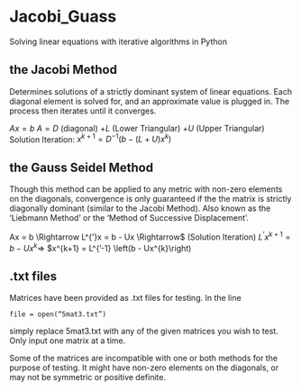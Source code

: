 # Jacobi_Guass
Solving linear equations with iterative algorithms in Python 

## the Jacobi Method 
Determines solutions of a strictly dominant system of linear equations. 
Each diagonal element is solved for, and an approximate value is plugged in. 
The process then iterates until it converges. 

$Ax = b$ 
$A = D$ (diagonal) $+ L$ (Lower Triangular) $+ U$ (Upper Triangular) 
Solution Iteration: $x^{k+1}=D^{-1}\left(b-\left(L+U\right)x^{k}\right)$ 

## the Gauss Seidel Method 
Though this method can be applied to any metric with non-zero elements on the diagonals, 
convergence is only guaranteed if the the matrix is strictly diagonally dominant (similar to the Jacobi Method). 
Also known as the ‘Liebmann Method’ or the ‘Method of Successive Displacement’. 

Ax = b \Rightarrow L^{’}x = b - Ux \Rightarrow$ 
(Solution Iteration) $L^{’} x^{k+1} = b - Ux^{k} \Rightarrow$ 
$x^{k+1} = L^{’-1} \left(b - Ux^{k}\right) 

## .txt files 
Matrices have been provided as .txt files for testing. In the line
```
file = open(“5mat3.txt”)
```
simply replace 5mat3.txt with any of the given matrices you wish to test. Only input one matrix at a time. 

Some of the matrices are incompatible with one or both methods for the purpose of testing. It might have non-zero elements on the diagonals, or may not be symmetric or positive definite. 
